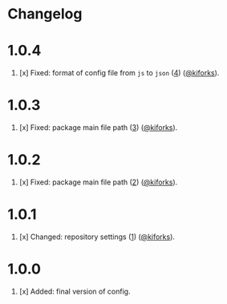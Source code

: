 # Changelog

<a name="1.0.4"></a>
# 1.0.4

1. [x] Fixed: format of config file from `js` to `json` ([4](https://github.com/kiforks/kifor-prettier-config/pull/4)) ([@kiforks](https://github.com/kiforks)).


<a name="1.0.3"></a>
# 1.0.3

1. [x] Fixed: package main file path ([3](https://github.com/kiforks/kifor-prettier-config/pull/3)) ([@kiforks](https://github.com/kiforks)).

<a name="1.0.2"></a>
# 1.0.2

1. [x] Fixed: package main file path ([2](https://github.com/kiforks/kifor-prettier-config/pull/2)) ([@kiforks](https://github.com/kiforks)).

<a name="1.0.1"></a>
# 1.0.1

1. [x] Changed: repository settings ([1](https://github.com/kiforks/kifor-prettier-config/pull/1)) ([@kiforks](https://github.com/kiforks)).


<a name="1.0.0"></a>
# 1.0.0

1. [x] Added: final version of config.
